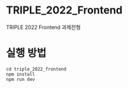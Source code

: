 # TRIPLE_2022_Frontend
TRIPLE 2022 Frontend 과제전형

# 실행 방법
```
cd triple_2022_frontend
npm install
npm run dev
```

